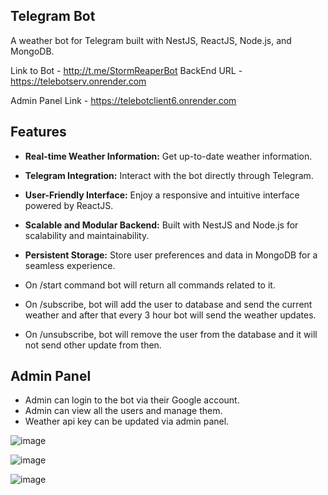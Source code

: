 ## Telegram Bot

A weather bot for Telegram built with NestJS, ReactJS, Node.js, and MongoDB.

Link to Bot - http://t.me/StormReaperBot
BackEnd URL - https://telebotserv.onrender.com 

Admin Panel Link - https://telebotclient6.onrender.com

## Features

- **Real-time Weather Information:** Get up-to-date weather information.
- **Telegram Integration:** Interact with the bot directly through Telegram.
- **User-Friendly Interface:** Enjoy a responsive and intuitive interface powered by ReactJS.
- **Scalable and Modular Backend:** Built with NestJS and Node.js for scalability and maintainability.
- **Persistent Storage:** Store user preferences and data in MongoDB for a seamless experience.
  
- On /start command bot will return all commands related to it.
- On /subscribe, bot will add the user to database and send the current weather and after that every 3 hour bot will send the weather updates.
- On /unsubscribe, bot will remove the user from the database and it will not send other update from then.

## Admin Panel

- Admin can login to the bot via their Google account.
- Admin can view all the users and manage them.
- Weather api key can be updated via admin panel.

![image](https://github.com/axypx06/BackEnd/assets/110666919/10d8b660-a428-4552-a4f7-7189e51ef7bd)

![image](https://github.com/axypx06/BackEnd/assets/110666919/59733a11-0a87-4216-89ab-2f5f15248551)

![image](https://github.com/axypx06/BackEnd/assets/110666919/19e513f4-7d5b-427b-b022-41454c3e2f84)




